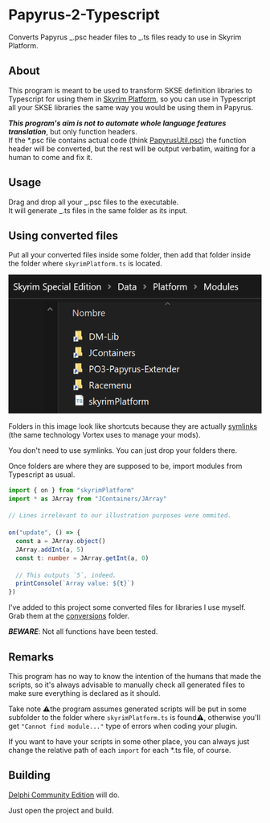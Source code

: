 # Papyrus-2-Typescript

Converts Papyrus _.psc header files to _.ts files ready to use in Skyrim Platform.

## About

This program is meant to be used to transform SKSE definition libraries to Typescript for using them in [Skyrim Platform][], so you can use in Typescript all your SKSE libraries the same way you would be using them in Papyrus.

**_This program's aim is not to automate whole language features translation_**, but only function headers. \
If the \*.psc file contains actual code (think [PapyrusUtil.psc][papyrusutil]) the function header will be converted, but the rest will be output verbatim, waiting for a human to come and fix it.

## Usage

Drag and drop all your _.psc files to the executable.\
It will generate _.ts files in the same folder as its input.

## Using converted files

Put all your converted files inside some folder, then add that folder inside the folder where `skyrimPlatform.ts` is located.

![](location.png)

Folders in this image look like shortcuts because they are actually [symlinks][] (the same technology Vortex uses to manage your mods).

You don't need to use symlinks. You can just drop your folders there.

Once folders are where they are supposed to be, import modules from Typescript as usual.

```typescript
import { on } from "skyrimPlatform"
import * as JArray from "JContainers/JArray"

// Lines irrelevant to our illustration purposes were ommited.

on("update", () => {
  const a = JArray.object()
  JArray.addInt(a, 5)
  const t: number = JArray.getInt(a, 0)

  // This outputs `5`, indeed.
  printConsole(`Array value: ${t}`)
})
```

I've added to this project some converted files for libraries I use myself. Grab them at the [conversions][] folder.

**_BEWARE_**: Not all functions have been tested.

## Remarks

This program has no way to know the intention of the humans that made the scripts, so it's always advisable to manually check all generated files to make sure everything is declared as it should.

Take note ⚠️the program assumes generated scripts will be put in some subfolder to the folder where `skyrimPlatform.ts` is found⚠️, otherwise you'll get `"Cannot find module..."` type of errors when coding your plugin.

If you want to have your scripts in some other place, you can always just change the relative path of each `import` for each \*.ts file, of course.

## Building

[Delphi Community Edition][] will do.

Just open the project and build.

[conversions]: /conversions/
[delphi community edition]: https://www.embarcadero.com/products/delphi/starter/free-download
[papyrusutil]: https://www.nexusmods.com/skyrimspecialedition/mods/13048
[skyrim platform]: https://www.nexusmods.com/skyrimspecialedition/mods/54909
[symlinks]: https://www.howtogeek.com/howto/16226/complete-guide-to-symbolic-links-symlinks-on-windows-or-linux/

